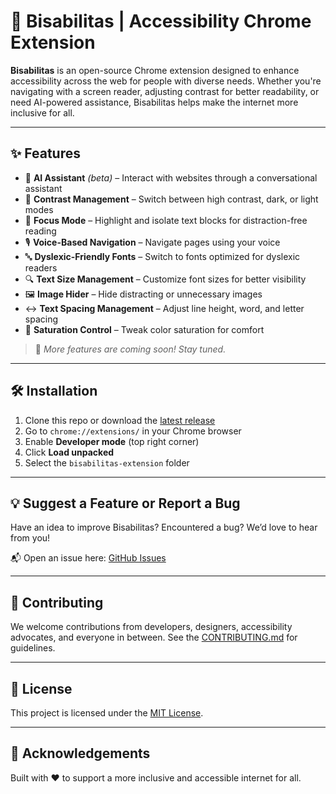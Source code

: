 
# 🧩 Bisabilitas | Accessibility Chrome Extension

**Bisabilitas** is an open-source Chrome extension designed to enhance accessibility across the web for people with diverse needs. Whether you're navigating with a screen reader, adjusting contrast for better readability, or need AI-powered assistance, Bisabilitas helps make the internet more inclusive for all.

---

## ✨ Features

* 🧠 **AI Assistant** *(beta)* – Interact with websites through a conversational assistant
* 🎨 **Contrast Management** – Switch between high contrast, dark, or light modes
* 📖 **Focus Mode** – Highlight and isolate text blocks for distraction-free reading
* 🎙️ **Voice-Based Navigation** – Navigate pages using your voice
* 🔤 **Dyslexic-Friendly Fonts** – Switch to fonts optimized for dyslexic readers
* 🔍 **Text Size Management** – Customize font sizes for better visibility
* 🖼️ **Image Hider** – Hide distracting or unnecessary images
* ↔️ **Text Spacing Management** – Adjust line height, word, and letter spacing
* 🌈 **Saturation Control** – Tweak color saturation for comfort

> 🚧 *More features are coming soon! Stay tuned.*

---

## 🛠 Installation

1. Clone this repo or download the [latest release](https://github.com/emrsyah/Bisabilitas/releases)
2. Go to `chrome://extensions/` in your Chrome browser
3. Enable **Developer mode** (top right corner)
4. Click **Load unpacked**
5. Select the `bisabilitas-extension` folder

---

## 💡 Suggest a Feature or Report a Bug

Have an idea to improve Bisabilitas? Encountered a bug?
We’d love to hear from you!

📬 Open an issue here: [GitHub Issues](https://github.com/emrsyah/Bisabilitas/issues)

---

## 🤝 Contributing

We welcome contributions from developers, designers, accessibility advocates, and everyone in between. See the [CONTRIBUTING.md](./CONTRIBUTING.md) for guidelines.

---

## 📜 License

This project is licensed under the [MIT License](./LICENSE).

---

## 🙌 Acknowledgements

Built with ❤️ to support a more inclusive and accessible internet for all.

